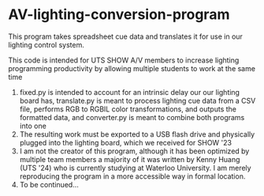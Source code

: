 # AV-lighting-conversion-program
This program takes spreadsheet cue data and translates it for use in our lighting control system.

This code is intended for UTS SHOW A/V members to increase lighting programming productivity by allowing multiple students to work at the same time

1. fixed.py is intended to account for an intrinsic delay our our lighting board has, translate.py is meant to process lighting cue data from a CSV file, performs RGB to RGBIL color transformations, and outputs the formatted data, and converter.py is meant to combine both programs into one
2. The resulting work must be exported to a USB flash drive and physically plugged into the lighting board, which we received for SHOW '23
3. I am not the creator of this program, although it has been optimized by multiple team members a majority of it was written by Kenny Huang (UTS '24) who is currently studying at Waterloo University. I am merely reproducing the program in a more accessible way in formal location.
4. To be continued...
